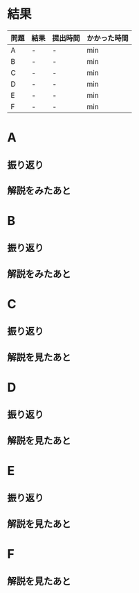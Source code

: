 # 結果

| 問題 | 結果 | 提出時間            | かかった時間 |
|------|------|---------------------|--------------|
| A    | -    | -                   |   min        |
| B    | -    | -                   |    min       |
| C    | -    | -                   |     min      |
| D    | -    | -                   |     min      |
| E    | -    | -                   |     min      |
| F    | -    | -                   |     min      |

# A

## 振り返り

## 解説をみたあと

# B

## 振り返り

## 解説をみたあと

# C

## 振り返り

## 解説を見たあと

# D

## 振り返り

## 解説を見たあと

# E

## 振り返り

## 解説を見たあと

# F

## 解説を見たあと
